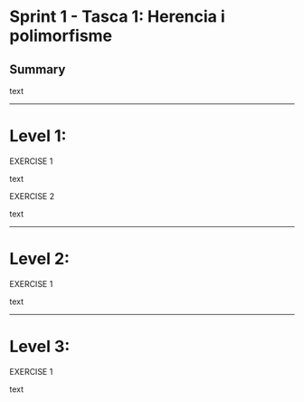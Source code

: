 # Sprint 1 - Tasca 1: Herencia i polimorfisme

## Summary

text

***


# Level 1:

EXERCISE 1

text

EXERCISE 2

text

*** 


# Level 2:

EXERCISE 1

text

***


# Level 3:

EXERCISE 1

text
